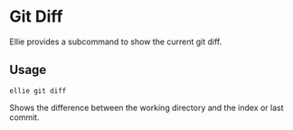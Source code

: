 # Git Diff

Ellie provides a subcommand to show the current git diff.

## Usage

```
ellie git diff
```

Shows the difference between the working directory and the index or last commit. 